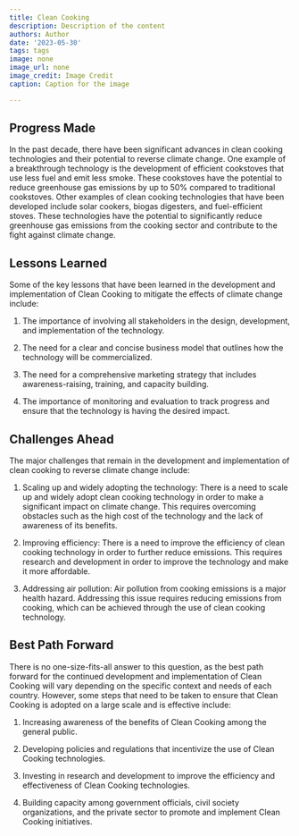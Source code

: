 ```yaml
---
title: Clean Cooking
description: Description of the content
authors: Author
date: '2023-05-30'
tags: tags
image: none
image_url: none
image_credit: Image Credit
caption: Caption for the image

---
```




## Progress Made

In the past decade, there have been significant advances in clean cooking technologies and their potential to reverse climate change. One example of a breakthrough technology is the development of efficient cookstoves that use less fuel and emit less smoke. These cookstoves have the potential to reduce greenhouse gas emissions by up to 50% compared to traditional cookstoves. Other examples of clean cooking technologies that have been developed include solar cookers, biogas digesters, and fuel-efficient stoves. These technologies have the potential to significantly reduce greenhouse gas emissions from the cooking sector and contribute to the fight against climate change.

## Lessons Learned

Some of the key lessons that have been learned in the development and implementation of Clean Cooking to mitigate the effects of climate change include:

1. The importance of involving all stakeholders in the design, development, and implementation of the technology.

2. The need for a clear and concise business model that outlines how the technology will be commercialized.

3. The need for a comprehensive marketing strategy that includes awareness-raising, training, and capacity building.

4. The importance of monitoring and evaluation to track progress and ensure that the technology is having the desired impact.

## Challenges Ahead

The major challenges that remain in the development and implementation of clean cooking to reverse climate change include:

1. Scaling up and widely adopting the technology: There is a need to scale up and widely adopt clean cooking technology in order to make a significant impact on climate change. This requires overcoming obstacles such as the high cost of the technology and the lack of awareness of its benefits.

2. Improving efficiency: There is a need to improve the efficiency of clean cooking technology in order to further reduce emissions. This requires research and development in order to improve the technology and make it more affordable.

3. Addressing air pollution: Air pollution from cooking emissions is a major health hazard. Addressing this issue requires reducing emissions from cooking, which can be achieved through the use of clean cooking technology.

## Best Path Forward

There is no one-size-fits-all answer to this question, as the best path forward for the continued development and implementation of Clean Cooking will vary depending on the specific context and needs of each country. However, some steps that need to be taken to ensure that Clean Cooking is adopted on a large scale and is effective include:

1. Increasing awareness of the benefits of Clean Cooking among the general public.

2. Developing policies and regulations that incentivize the use of Clean Cooking technologies.

3. Investing in research and development to improve the efficiency and effectiveness of Clean Cooking technologies.

4. Building capacity among government officials, civil society organizations, and the private sector to promote and implement Clean Cooking initiatives.
